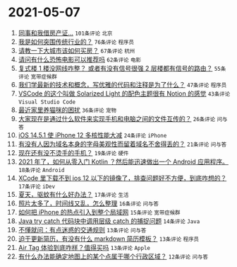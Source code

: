 # 2021-05-07

1. [同事和我借房产证…](https://www.v2ex.com/t/775403) `101条评论` `北京`
1. [我是如何突围传统行业的？](https://www.v2ex.com/t/775334) `76条评论` `程序员`
1. [请教一下大城市该如何买房？](https://www.v2ex.com/t/775335) `67条评论` `杭州`
1. [请问有什么恐怖电影可以推荐吗](https://www.v2ex.com/t/775377) `62条评论` `电影`
1. [复式楼 1 楼没网线咋整？ 或者有没有信号很强 2 层楼都有信号的路由？](https://www.v2ex.com/t/775352) `55条评论` `宽带症候群`
1. [我们学最新的技术和概念，写优雅的代码和注释是为了什么？](https://www.v2ex.com/t/775329) `47条评论` `程序员`
1. [VSCode 的这个叫做 Solarized Light 的配色主题很有 Notion 的感觉](https://www.v2ex.com/t/775399) `43条评论` `Visual Studio Code`
1. [最近家里养猫咪的困扰](https://www.v2ex.com/t/775462) `36条评论` `宠物`
1. [大家现在是通过什么软件来实现手机和电脑之间的文件互传的？](https://www.v2ex.com/t/775434) `26条评论` `问与答`
1. [iOS 14.5.1 使 iPhone 12 多核性能大减](https://www.v2ex.com/t/775433) `24条评论` `iPhone`
1. [有没有人因为域名本身的字母美观性而留着域名不舍得丢的？](https://www.v2ex.com/t/775437) `21条评论` `问与答`
1. [现在还有没不烫手的手机？](https://www.v2ex.com/t/775394) `19条评论` `硬件`
1. [2021 年了，如何从零入门 Kotlin ？然后能迅速做出一个 Android 应用程序。](https://www.v2ex.com/t/775419) `18条评论` `Android`
1. [XCode 里下载不到 ios 12 以下的镜像了，排查问题好不方便，到底咋想的？](https://www.v2ex.com/t/775442) `17条评论` `iDev`
1. [夏天，驱蚊有什么好办法？](https://www.v2ex.com/t/775346) `17条评论` `生活`
1. [照片太多了，时间线又乱，怎么整理](https://www.v2ex.com/t/775367) `16条评论` `问与答`
1. [如何把 iPhone 的热点引入到整个局域网](https://www.v2ex.com/t/775349) `15条评论` `宽带症候群`
1. [Java try catch 代码块中调用层级 catch 的捕捉问题](https://www.v2ex.com/t/775412) `14条评论` `Java`
1. [不懂就问：有点迷惑的交通规则](https://www.v2ex.com/t/775474) `13条评论` `问与答`
1. [迫于更新简历，有没有什么 markdown 简历模板？](https://www.v2ex.com/t/775455) `13条评论` `程序员`
1. [Air Tag 体验到底咋样？值得买吗](https://www.v2ex.com/t/775327) `13条评论` `Apple`
1. [有什么办法能确定地图上的某个点属于哪个行政区域？](https://www.v2ex.com/t/775438) `12条评论` `问与答`
